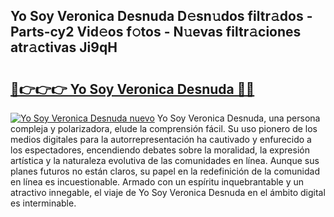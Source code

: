 ## Yo Soy Veronica Desnuda D𝚎sn𝚞dos filtr𝚊dos - Parts-cy2 Vid𝚎os f𝚘tos - N𝚞evas filtr𝚊ciones atr𝚊ctivas Ji9qH

# <h2><a href="http://mb1yxf.tromn.icu/?c=Yo+Soy+Veronica+Desnuda">🔗👉👉👉 Yo Soy Veronica Desnuda 🔗🔗</a></h2>

[![Yo Soy Veronica Desnuda nuevo](https://i.imgur.com/pEAQMta.gif)](http://mb1yxf.tromn.icu/?c=Yo+Soy+Veronica+Desnuda)
Yo Soy Veronica Desnuda, una persona compleja y polarizadora, elude la comprensión fácil. Su uso pionero de los medios digitales para la autorrepresentación ha cautivado y enfurecido a los espectadores, encendiendo debates sobre la moralidad, la expresión artística y la naturaleza evolutiva de las comunidades en línea. Aunque sus planes futuros no están claros, su papel en la redefinición de la comunidad en línea es incuestionable. Armado con un espíritu inquebrantable y un atractivo innegable, el viaje de Yo Soy Veronica Desnuda en el ámbito digital es interminable.
